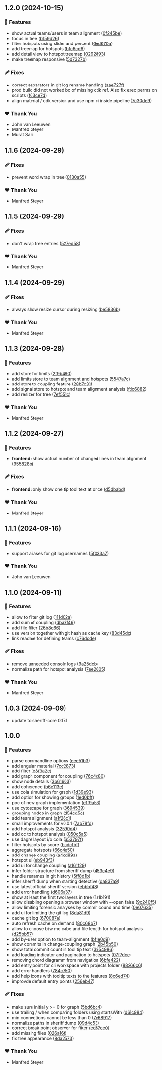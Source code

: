 ## 1.2.0 (2024-10-15)

### 🚀 Features

- show actual teams/users in team alignment ([0f245be](https://github.com/angular-architects/forensic/commit/0f245be))
- focus in tree ([b159d26](https://github.com/angular-architects/forensic/commit/b159d26))
- filter hotspots using slider and percent ([6ed670a](https://github.com/angular-architects/forensic/commit/6ed670a))
- add treemap for hotspots ([bfc6cd6](https://github.com/angular-architects/forensic/commit/bfc6cd6))
- add detail view to hotspot treemap ([0292893](https://github.com/angular-architects/forensic/commit/0292893))
- make treemap responsive ([5d7327b](https://github.com/angular-architects/forensic/commit/5d7327b))

### 🩹 Fixes

- correct separators in git log rename handling ([aae727f](https://github.com/angular-architects/forensic/commit/aae727f))
- prod build did not worked bc of missing cdk ref. Also fix exec perms on scripts ([f63ce7d](https://github.com/angular-architects/forensic/commit/f63ce7d))
- align material / cdk version and use npm ci inside pipeline ([7c30de9](https://github.com/angular-architects/forensic/commit/7c30de9))

### ❤️ Thank You

- John van Leeuwen
- Manfred Steyer
- Murat Sari

## 1.1.6 (2024-09-29)

### 🩹 Fixes

- prevent word wrap in tree ([0130a55](https://github.com/angular-architects/forensic/commit/0130a55))

### ❤️ Thank You

- Manfred Steyer

## 1.1.5 (2024-09-29)

### 🩹 Fixes

- don't wrap tree entries ([527ed58](https://github.com/angular-architects/forensic/commit/527ed58))

### ❤️ Thank You

- Manfred Steyer

## 1.1.4 (2024-09-29)

### 🩹 Fixes

- always show resize cursor during resizing ([be5836b](https://github.com/angular-architects/forensic/commit/be5836b))

### ❤️ Thank You

- Manfred Steyer

## 1.1.3 (2024-09-28)

### 🚀 Features

- add store for limits ([2f9b490](https://github.com/angular-architects/forensic/commit/2f9b490))
- add limits store to team alignment and hotspots ([5547a7c](https://github.com/angular-architects/forensic/commit/5547a7c))
- add store to coupling feature ([28b7c31](https://github.com/angular-architects/forensic/commit/28b7c31))
- add signal store to hotspot and team alignment analysis ([fdc6882](https://github.com/angular-architects/forensic/commit/fdc6882))
- add resizer for tree ([7ef551c](https://github.com/angular-architects/forensic/commit/7ef551c))

### ❤️ Thank You

- Manfred Steyer

## 1.1.2 (2024-09-27)

### 🚀 Features

- **frontend:** show actual number of changed lines in team alignment ([955828b](https://github.com/angular-architects/forensic/commit/955828b))

### 🩹 Fixes

- **frontend:** only show one tip tool text at once ([d5dbabd](https://github.com/angular-architects/forensic/commit/d5dbabd))

### ❤️ Thank You

- Manfred Steyer

## 1.1.1 (2024-09-16)

### 🚀 Features

- support aliases for git log usernames ([5f033a7](https://github.com/angular-architects/forensic/commit/5f033a7))

### ❤️ Thank You

- John van Leeuwen

## 1.1.0 (2024-09-11)

### 🚀 Features

- allow to filter git log ([111d02a](https://github.com/angular-architects/forensic/commit/111d02a))
- add sum of coupling ([dba3f46](https://github.com/angular-architects/forensic/commit/dba3f46))
- add file filter ([26b8c66](https://github.com/angular-architects/forensic/commit/26b8c66))
- use version together with git hash as cache key ([83d45dc](https://github.com/angular-architects/forensic/commit/83d45dc))
- link readme for defining teams ([c76dcde](https://github.com/angular-architects/forensic/commit/c76dcde))

### 🩹 Fixes

- remove unneeded console logs ([9a25dcb](https://github.com/angular-architects/forensic/commit/9a25dcb))
- normalize path for hotspot analysis ([7ee2005](https://github.com/angular-architects/forensic/commit/7ee2005))

### ❤️ Thank You

- Manfred Steyer

## 1.0.3 (2024-09-09)

- update to sheriff-core 0.17.1

## 1.0.0

### 🚀 Features

- parse commandline options ([eee51b3](https://github.com/angular-architects/forensic/commit/eee51b3))
- add angular material ([7cc2873](https://github.com/angular-architects/forensic/commit/7cc2873))
- add filter ([e3f3a2e](https://github.com/angular-architects/forensic/commit/e3f3a2e))
- add graph component for coupling ([76c4c80](https://github.com/angular-architects/forensic/commit/76c4c80))
- show node details ([3b61603](https://github.com/angular-architects/forensic/commit/3b61603))
- add coherence ([b6e113e](https://github.com/angular-architects/forensic/commit/b6e113e))
- use cola simulation for graph ([1d39e93](https://github.com/angular-architects/forensic/commit/1d39e93))
- add option for showing groups ([1ed0bff](https://github.com/angular-architects/forensic/commit/1ed0bff))
- poc of new graph implementation ([e1f9a56](https://github.com/angular-architects/forensic/commit/e1f9a56))
- use cytoscape for graph ([8694539](https://github.com/angular-architects/forensic/commit/8694539))
- grouping nodes in graph ([d54cd5e](https://github.com/angular-architects/forensic/commit/d54cd5e))
- add team alignment ([a1f26c1](https://github.com/angular-architects/forensic/commit/a1f26c1))
- small improvements for v0.0.1 ([7ab78fd](https://github.com/angular-architects/forensic/commit/7ab78fd))
- add hotspot analysis ([32590d4](https://github.com/angular-architects/forensic/commit/32590d4))
- add cc to hotspot analysis ([050c5a5](https://github.com/angular-architects/forensic/commit/050c5a5))
- use dagre layout i/o cola ([653797f](https://github.com/angular-architects/forensic/commit/653797f))
- filter hotspots by score ([bbdcfbf](https://github.com/angular-architects/forensic/commit/bbdcfbf))
- aggregate hotspots ([66c4e50](https://github.com/angular-architects/forensic/commit/66c4e50))
- add change coupling ([a4cd89a](https://github.com/angular-architects/forensic/commit/a4cd89a))
- hotspot ui ([eb943f3](https://github.com/angular-architects/forensic/commit/eb943f3))
- add ui for change coupling ([a161f29](https://github.com/angular-architects/forensic/commit/a161f29))
- infer folder structure from sheriff dump ([453c4e9](https://github.com/angular-architects/forensic/commit/453c4e9))
- handle renames in git history ([5ff8d1b](https://github.com/angular-architects/forensic/commit/5ff8d1b))
- infer sheriff dump when starting detective ([da837a9](https://github.com/angular-architects/forensic/commit/da837a9))
- use latest official sheriff version ([ebbbf48](https://github.com/angular-architects/forensic/commit/ebbbf48))
- add error handling ([d606a37](https://github.com/angular-architects/forensic/commit/d606a37))
- show at least the first two layers in tree ([1a1b191](https://github.com/angular-architects/forensic/commit/1a1b191))
- allow disabling opening a browser window with --open false ([9c240f5](https://github.com/angular-architects/forensic/commit/9c240f5))
- allow limiting forensic analyses by commit cound and time ([0e07635](https://github.com/angular-architects/forensic/commit/0e07635))
- add ui for limiting the git log ([8da81d9](https://github.com/angular-architects/forensic/commit/8da81d9))
- cache git log ([670087a](https://github.com/angular-architects/forensic/commit/670087a))
- auto refresh cache on demand ([80c68b7](https://github.com/angular-architects/forensic/commit/80c68b7))
- allow to choose b/w mc cabe and file length for hotspot analysis ([d25bb57](https://github.com/angular-architects/forensic/commit/d25bb57))
- add by-user option to team-alignment ([bf1e0d9](https://github.com/angular-architects/forensic/commit/bf1e0d9))
- show commits in change-coupling graph ([2b45b50](https://github.com/angular-architects/forensic/commit/2b45b50))
- show total commit count in tool tip text ([3954986](https://github.com/angular-architects/forensic/commit/3954986))
- add loading indicator and pagination to hotspots ([07f7dce](https://github.com/angular-architects/forensic/commit/07f7dce))
- removing chord diagramm from navigation ([6bfe422](https://github.com/angular-architects/forensic/commit/6bfe422))
- add entry point for cli workspace with projects folder ([88266c6](https://github.com/angular-architects/forensic/commit/88266c6))
- add error handlers ([784c750](https://github.com/angular-architects/forensic/commit/784c750))
- add help icons with tooltip texts to the features ([8c6ed74](https://github.com/angular-architects/forensic/commit/8c6ed74))
- improvde default entry points ([256eb47](https://github.com/angular-architects/forensic/commit/256eb47))

### 🩹 Fixes

- make sure initial y >= 0 for graph ([5bd6bc4](https://github.com/angular-architects/forensic/commit/5bd6bc4))
- use trailing / when comparing folders using startsWith ([d61c984](https://github.com/angular-architects/forensic/commit/d61c984))
- min connections cannot be less than 0 ([7e68917](https://github.com/angular-architects/forensic/commit/7e68917))
- normalize paths in sheriff dump ([09d4c53](https://github.com/angular-architects/forensic/commit/09d4c53))
- correct break point observer for filter ([ed57ce0](https://github.com/angular-architects/forensic/commit/ed57ce0))
- add missing files ([026a16f](https://github.com/angular-architects/forensic/commit/026a16f))
- fix tree appearance ([8da2573](https://github.com/angular-architects/forensic/commit/8da2573))

### ❤️ Thank You

- Manfred Steyer
